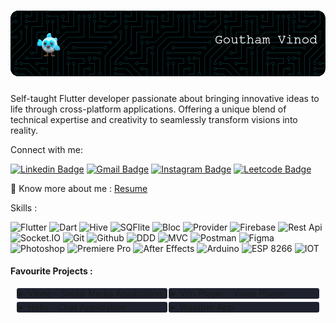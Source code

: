 

<!-- Header Image -->
<h3 align="center"> 

![Hi 👋, I'm Goutham V](https://github.com/Goutham-Vinod/Goutham-Vinod/blob/main/Profile_Header.gif?raw=true)
 </h3>
<h3 align="center"></h3>
<!-- /Header Image -->


<p>Self-taught Flutter developer passionate about bringing innovative ideas to life through cross-platform applications. Offering a unique blend of technical expertise and creativity to seamlessly transform visions into reality.</p>

<p>Connect with me:</p>



<!-- Social Media Contacts -->
[![Linkedin Badge](https://img.shields.io/badge/-Goutham_V-blue?style=flat&logo=Linkedin&logoColor=white)](https://www.linkedin.com/in/gouthamvinod/)
[![Gmail Badge](https://img.shields.io/badge/-gouthamv2000@gmail.com-c14438?style=flat&logo=Gmail&logoColor=white&link=mailto:gouthamv2000@gmail.com)](mailto:gouthamv2000@gmail.com)
[![Instagram Badge](https://img.shields.io/badge/-@goutham__vinod__-purple?style=flat&logo=instagram&logoColor=white)](https://instagram.com/goutham_vinod_/)
[![Leetcode Badge](https://img.shields.io/badge/-Goutham_Vinod-FFA41D?style=flat&labelColor=FFA41D&logo=leetcode&logoColor=white)](https://leetcode.com/GouthamVinod/)
<!-- /Social Media Contacts -->




 📄 Know more about me : [Resume](https://drive.google.com/file/d/1PkIEOxcxCUYhfQgDJnFmY3Rr0Y15GwCR/view?usp=sharing)

 <p> Skills : </p>




<!-- Skills -->
<p>
 <img alt="Flutter" src="https://img.shields.io/badge/-Flutter-45b8d8?style=for-the-badge&logo=flutter&logoColor=white" />
 <img alt="Dart" src="https://img.shields.io/badge/-Dart-blue?style=for-the-badge&logo=dart&logoColor=white" />
 <img alt="Hive" src="https://img.shields.io/badge/-Hive-45b8d8?style=for-the-badge&logoColor=white" />
 <img alt="SQFlite" src="https://img.shields.io/badge/-SQFlite-blue?style=for-the-badge&logoColor=white" />
 <img alt="Bloc" src="https://img.shields.io/badge/-Bloc-45b8d8?style=for-the-badge&logoColor=white" />
 <img alt="Provider" src="https://img.shields.io/badge/-Provider-blue?style=for-the-badge&logoColor=white" />
 <img alt="Firebase" src="https://img.shields.io/badge/-Firebase-FFCD32?style=for-the-badge&logo=firebase&logoColor=grey" />
 <img alt="Rest Api" src="https://img.shields.io/badge/-REST_API-F05539?style=for-the-badge&logoColor=grey" />
 <img alt="Socket.IO" src="https://img.shields.io/badge/-Socket.IO-white?style=for-the-badge&logo=socket.io&logoColor=black" />
 <img alt="Git" src="https://img.shields.io/badge/-Git-F05539?style=for-the-badge&logo=git&logoColor=white" />
 <img alt="Github" src="https://img.shields.io/badge/-Github-white?style=for-the-badge&logo=github&logoColor=black" />
 <img alt="DDD" src="https://img.shields.io/badge/-DDD_Architecture-45b8d8?style=for-the-badge&logoColor=white" />
 <img alt="MVC" src="https://img.shields.io/badge/-MVC_Architecture-blue?style=for-the-badge&logoColor=white" />
 <img alt="Postman" src="https://img.shields.io/badge/-Postman-FD713B?style=for-the-badge&logo=postman&logoColor=white" />
 <img alt="Figma" src="https://img.shields.io/badge/-Figma-a55eff?style=for-the-badge&logo=figma&logoColor=white" />
 <img alt="Photoshop" src="https://img.shields.io/badge/-Photoshop-08253c?style=for-the-badge&logo=adobephotoshop&logoColor=white" />
 <img alt="Premiere Pro" src="https://img.shields.io/badge/-Premiere_Pro-31083a?style=for-the-badge&logo=adobepremierepro&logoColor=white" />
 <img alt="After Effects" src="https://img.shields.io/badge/-After_Effects-260849?style=for-the-badge&logo=adobeaftereffects&logoColor=white" />
 <img alt="Arduino" src="https://img.shields.io/badge/-Arduino-088b93?style=for-the-badge&logo=arduino&logoColor=white" />
 <img alt="ESP 8266" src="https://img.shields.io/badge/-ESP_8266-c22927?style=for-the-badge&logo=esphome&logoColor=white" />
 <img alt="IOT" src="https://img.shields.io/badge/-IOT-54a4d4?style=for-the-badge&logoColor=grey" />

<!-- /Skills -->      
     
 

 
<h4> <p> Favourite Projects : </p> </h4>


<div style="display: flex;justify-content: space-between;">

<!-- Project 1 -->    
  <div style="
  background-color:#1f222e;   
  flex:1;
  float:left;
  margin-right:0.25%;
  margin-left: 2%;
  border-radius: 3px;
  padding-left : 0.5%;
  ">
 <details>
<summary  >  Vibee - Social Media Application     </summary>
<p>
<a href="https://github.com/Goutham-Vinod/vibee" style="
font-size: 12px;
text-indent: 20px;
" >
Git Repository 
</a> | 
<a href="https://play.google.com/store/apps/details?id=com.gouthamvinod.vibee" style="
font-size: 12px;
text-indent: 20px;
"  > 
Play Store 
</a>
</p>

<p style="
font-size: 12px;
text-indent: 20px;
">
    A social media application that allows users to <b>create posts</b>,
<b> like, share, comment, video call </b> features and text based <b>chat</b> functionalities.
Users can also send <b>friend requests</b> to others through a search feature
and add them to their friends list according to the acceptance from that
user.
</p>
</div>
</details>

<!-- Project 1 --> 





<!-- Project 2 -->    
  <div style="
 background-color:#1f222e;   
 flex:1;
 float:right;
 margin-left:0.25%;
 margin-right: 2%;
 border-radius: 3px;
 padding-left : 0.5%;
  ">
 <details>
<summary  >  Vdo Player - Video Player     </summary>
<p>
<a href="https://github.com/Goutham-Vinod/Vdo_Player" style="
font-size: 12px;
text-indent: 20px;
" >
Git Repository 
</a> | 
<a href="https://play.google.com/store/apps/details?id=com.gouthamvinod.vdo_player" style="
font-size: 12px;
text-indent: 20px;
"  > 
Play Store 
</a>
</p>

<p style="
font-size: 12px;
text-indent: 20px;
">
    A simple video player were user can create custom playlist to watch
videos which are stored phone’s internal storage and SD card.
Utilized Provider state management and MVC Architecture.
Integrated Hive as local database and Flutter launcher icons for setting app
icon.
</p>
</details>
</div>
<!-- Project 2 --> 

</div>

<div style="display: flex;height:5px;"></div>


<div style="display: flex;justify-content: space-between;">

<!-- Project 3 -->    
  <div style="
  background-color:#1f222e;   
  flex:1;
  float:left;
  margin-right:0.25%;
  margin-left: 2%;
  border-radius: 3px;
  padding-left : 0.5%;
  ">
 <details>
<summary  >  Hello - Chat Application    </summary>
<p>
<a href="https://github.com/Goutham-Vinod/Chat-App" style="
font-size: 12px;
text-indent: 20px;
" >
Git Repository 
</a> 
</p>

<p style="
font-size: 12px;
text-indent: 20px;
">
    A simple chat application where the user can chat with any person on
this platform without sending them a friend request.
Utilized Firebase as backend and Google authentication was done using firebase 
auth.
Integrated cloud firestore, firebase core, firebase storage for saving user
data to firebase.
</p>
</details>
</div>
<!-- Project 3 --> 





<!-- Project 4 -->    
  <div style="
 background-color:#1f222e;   
 flex:1;
 float:right;
 margin-left:0.25%;
 margin-right: 2%;
 border-radius: 3px;
 padding-left : 0.5%;
  ">
 <details>
<summary  >  Weather App     </summary>
<p>
<a href="https://github.com/Goutham-Vinod/weather_app" style="
font-size: 12px;
text-indent: 20px;
" >
Git Repository 
</a> 
</p>

<p style="
font-size: 12px;
text-indent: 20px;
">
    Crafted a Weather application using Weather API, delivering real-time
weather forecasts based on user’s current location or the user can manually 
input the location.Geolocator package was used to fetch the
user’s current location by accessing platform
specific services.
</p>
</details>
</div>
<!-- Project 4 --> 

</div>


<div style="display: flex;height:5px;"></div>









 

 
 
 
 </p>
 
 <!--<img alt="Flutter" src="https://img.shields.io/badge/-Flutter-45b8d8?style=flat-square&logo=flutter&logoColor=white" />-->


<!--Reference :-->
<!--https://github.com/simple-icons/simple-icons/blob/master/slugs.md-->
<!--https://simpleicons.org/?q=leetcode-->
<!--https://shields.io/docs/static-badges-->
<!--https://zzetao.github.io/awesome-github-profile/-->
